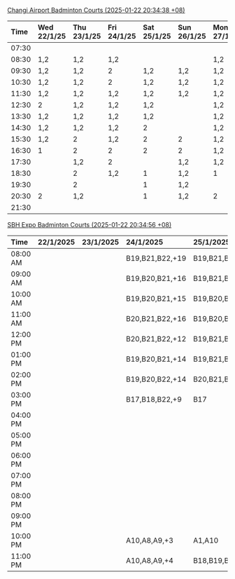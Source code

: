 [Changi Airport Badminton Courts (2025-01-22 20:34:38 +08)](https://www.carc.org.sg/FacilityBooking.aspx)

| Time   | Wed 22/1/25   | Thu 23/1/25   | Fri 24/1/25   | Sat 25/1/25   | Sun 26/1/25   | Mon 27/1/25   | Tue 28/1/25   |
|:-------|:--------------|:--------------|:--------------|:--------------|:--------------|:--------------|:--------------|
| 07:30  |               |               |               |               |               |               |               |
| 08:30  | 1,2           | 1,2           | 1,2           |               |               | 1,2           | 1,2           |
| 09:30  | 1,2           | 1,2           | 2             | 1,2           | 1,2           | 1,2           | 1,2           |
| 10:30  | 1,2           | 1,2           | 2             | 1,2           | 1,2           | 1,2           | 1,2           |
| 11:30  | 1,2           | 1,2           | 1,2           | 1,2           | 1,2           | 1,2           | 1,2           |
| 12:30  | 2             | 1,2           | 1,2           | 1,2           |               | 1,2           | 1             |
| 13:30  | 1,2           | 1,2           | 1,2           | 1,2           |               | 1,2           |               |
| 14:30  | 1,2           | 1,2           | 1,2           | 2             |               | 1,2           |               |
| 15:30  | 1,2           | 2             | 1,2           | 2             | 2             | 1,2           |               |
| 16:30  | 1             | 2             | 2             | 2             | 2             | 1,2           |               |
| 17:30  |               | 1,2           | 2             |               | 1,2           | 1,2           |               |
| 18:30  |               | 2             | 1,2           | 1             | 1,2           | 1             |               |
| 19:30  |               | 2             |               | 1             | 1,2           |               |               |
| 20:30  | 2             | 1,2           |               | 1             | 1,2           | 2             |               |
| 21:30  |               |               |               |               |               |               |               |

[SBH Expo Badminton Courts (2025-01-22 20:34:56 +08)](https://singaporebadmintonhall.getomnify.com/widgets/O3MRKGBH359GA55KHMG1RD)

| Time     | 22/1/2025   | 23/1/2025   | 24/1/2025       | 25/1/2025       | 26/1/2025       | 27/1/2025       | 28/1/2025       |
|:---------|:------------|:------------|:----------------|:----------------|:----------------|:----------------|:----------------|
| 08:00 AM |             |             | B19,B21,B22,+19 | B19,B21,B22,+12 | B15,B20,B21,+3  | B20,B21,B22,+9  | B19,B21,B22,+14 |
| 09:00 AM |             |             | B19,B20,B21,+16 | B19,B21,B22,+12 |                 |                 | B19,B21,B22,+14 |
| 10:00 AM |             |             | B19,B20,B21,+15 | B19,B20,B21,+15 |                 |                 | B19,B21,B22,+16 |
| 11:00 AM |             |             | B20,B21,B22,+16 | B19,B20,B21,+15 |                 |                 | B19,B21,B22,+15 |
| 12:00 PM |             |             | B20,B21,B22,+12 | B19,B21,B22,+17 |                 | A5              | B19,B21,B22,+18 |
| 01:00 PM |             |             | B19,B20,B21,+14 | B19,B21,B22,+17 |                 | A8,A9,B22,+1    | B19,B21,B22,+19 |
| 02:00 PM |             |             | B19,B20,B22,+14 | B20,B21,B22,+10 | A9,B22          | B11,B14         | B19,B21,B22,+16 |
| 03:00 PM |             |             | B17,B18,B22,+9  | B17             |                 |                 | A1,B11          |
| 04:00 PM |             |             |                 |                 |                 |                 | A1,B11          |
| 05:00 PM |             |             |                 |                 |                 |                 | B13,B14,B15,+2  |
| 06:00 PM |             |             |                 |                 |                 | A5,A7,A8,+2     | B14,B15,B18,+10 |
| 07:00 PM |             |             |                 |                 |                 | A10,A8,B14,+5   | B14,B15,B18,+11 |
| 08:00 PM |             |             |                 |                 | B13             | B19,B20,B21,+12 | A10,A9          |
| 09:00 PM |             |             |                 |                 | A9,B15,B16,+3   | B19,B20,B21,+15 | A10,A8,A9,+1    |
| 10:00 PM |             |             | A10,A8,A9,+3    | A1,A10          | B20,B21,B22,+17 | A10,A8,A9,+7    | A10,A8,A9,+7    |
| 11:00 PM |             |             | A10,A8,A9,+4    | B18,B19,B20,+8  | B20,B21,B22,+19 | A10,A8,A9,+7    | A10,A8,A9,+7    |
